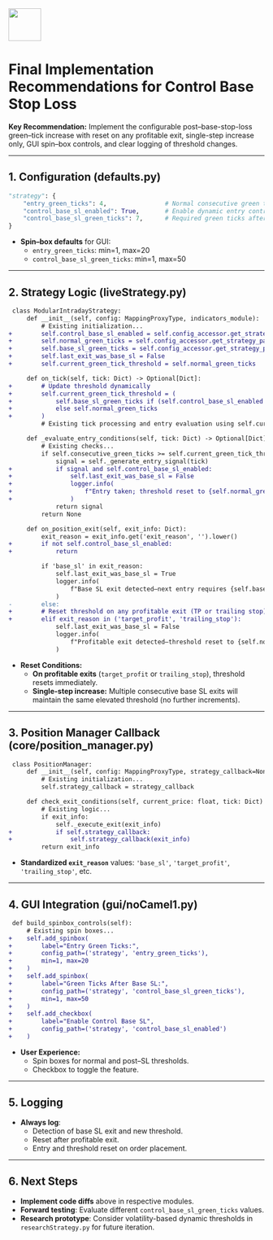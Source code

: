 <img src="https://r2cdn.perplexity.ai/pplx-full-logo-primary-dark%402x.png" style="height:64px;margin-right:32px"/>

# Final Implementation Recommendations for Control Base Stop Loss

**Key Recommendation:** Implement the configurable post–base-stop-loss green–tick increase with reset on any profitable exit, single-step increase only, GUI spin–box controls, and clear logging of threshold changes.

***

## 1. Configuration (defaults.py)

```python
"strategy": {
    "entry_green_ticks": 4,                # Normal consecutive green ticks for entry
    "control_base_sl_enabled": True,       # Enable dynamic entry control after base SL
    "control_base_sl_green_ticks": 7,      # Required green ticks after base SL
}
```

- **Spin–box defaults** for GUI:
    - `entry_green_ticks`: min=1, max=20
    - `control_base_sl_green_ticks`: min=1, max=50

***

## 2. Strategy Logic (liveStrategy.py)

```diff
 class ModularIntradayStrategy:
     def __init__(self, config: MappingProxyType, indicators_module):
         # Existing initialization...
+        self.control_base_sl_enabled = self.config_accessor.get_strategy_param('control_base_sl_enabled')
+        self.normal_green_ticks = self.config_accessor.get_strategy_param('entry_green_ticks')
+        self.base_sl_green_ticks = self.config_accessor.get_strategy_param('control_base_sl_green_ticks')
+        self.last_exit_was_base_sl = False
+        self.current_green_tick_threshold = self.normal_green_ticks

     def on_tick(self, tick: Dict) -> Optional[Dict]:
+        # Update threshold dynamically
+        self.current_green_tick_threshold = (
+            self.base_sl_green_ticks if (self.control_base_sl_enabled and self.last_exit_was_base_sl)
+            else self.normal_green_ticks
+        )
         # Existing tick processing and entry evaluation using self.current_green_tick_threshold

     def _evaluate_entry_conditions(self, tick: Dict) -> Optional[Dict]:
         # Existing checks...
         if self.consecutive_green_ticks >= self.current_green_tick_threshold:
             signal = self._generate_entry_signal(tick)
+            if signal and self.control_base_sl_enabled:
+                self.last_exit_was_base_sl = False
+                logger.info(
+                    f"Entry taken; threshold reset to {self.normal_green_ticks} green ticks."
+                )
             return signal
         return None

     def on_position_exit(self, exit_info: Dict):
         exit_reason = exit_info.get('exit_reason', '').lower()
+        if not self.control_base_sl_enabled:
+            return

         if 'base_sl' in exit_reason:
             self.last_exit_was_base_sl = True
             logger.info(
                 f"Base SL exit detected—next entry requires {self.base_sl_green_ticks} green ticks."
             )
-        else:
+        # Reset threshold on any profitable exit (TP or trailing stop)
+        elif exit_reason in ('target_profit', 'trailing_stop'):
             self.last_exit_was_base_sl = False
             logger.info(
                 f"Profitable exit detected—threshold reset to {self.normal_green_ticks} green ticks."
             )
```

- **Reset Conditions:**
    - **On profitable exits** (`target_profit` or `trailing_stop`), threshold resets immediately.
    - **Single-step increase:** Multiple consecutive base SL exits will maintain the same elevated threshold (no further increments).

***

## 3. Position Manager Callback (core/position_manager.py)

```diff
 class PositionManager:
     def __init__(self, config: MappingProxyType, strategy_callback=None):
         # Existing initialization...
         self.strategy_callback = strategy_callback

     def check_exit_conditions(self, current_price: float, tick: Dict) -> Optional[Dict]:
         # Existing logic...
         if exit_info:
             self._execute_exit(exit_info)
+            if self.strategy_callback:
+                self.strategy_callback(exit_info)
         return exit_info
```

- **Standardized `exit_reason`** values: `'base_sl'`, `'target_profit'`, `'trailing_stop'`, etc.

***

## 4. GUI Integration (gui/noCamel1.py)

```diff
 def build_spinbox_controls(self):
     # Existing spin boxes...
+    self.add_spinbox(
+        label="Entry Green Ticks:",
+        config_path=('strategy', 'entry_green_ticks'),
+        min=1, max=20
+    )
+    self.add_spinbox(
+        label="Green Ticks After Base SL:",
+        config_path=('strategy', 'control_base_sl_green_ticks'),
+        min=1, max=50
+    )
+    self.add_checkbox(
+        label="Enable Control Base SL",
+        config_path=('strategy', 'control_base_sl_enabled')
+    )
```

- **User Experience:**
    - Spin boxes for normal and post–SL thresholds.
    - Checkbox to toggle the feature.

***

## 5. Logging

- **Always log**:
    - Detection of base SL exit and new threshold.
    - Reset after profitable exit.
    - Entry and threshold reset on order placement.

***

## 6. Next Steps

- **Implement code diffs** above in respective modules.
- **Forward testing**: Evaluate different `control_base_sl_green_ticks` values.
- **Research prototype**: Consider volatility-based dynamic thresholds in `researchStrategy.py` for future iteration.

